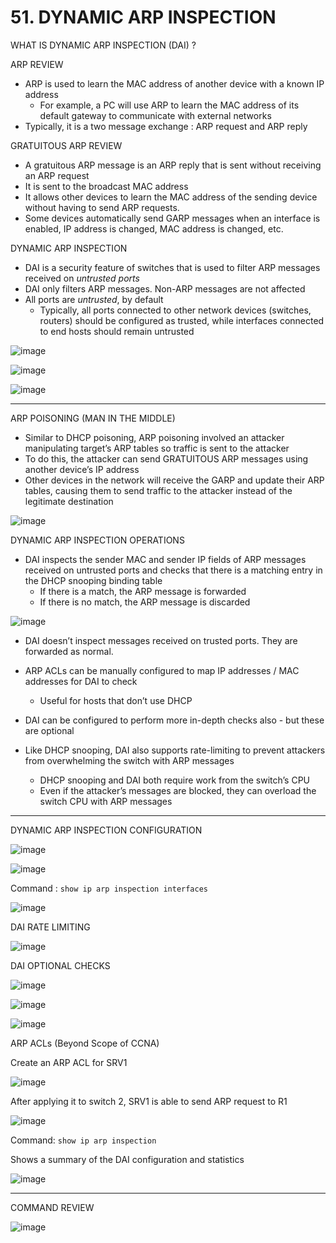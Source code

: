 # 51. DYNAMIC ARP INSPECTION

WHAT IS DYNAMIC ARP INSPECTION (DAI) ?

ARP REVIEW

- ARP is used to learn the MAC address of another device with a known IP address
    - For example, a PC will use ARP to learn the MAC address of its default gateway to communicate with external networks
- Typically, it is a two message exchange :  ARP request and ARP reply

GRATUITOUS ARP REVIEW

- A gratuitous ARP message is an ARP reply that is sent without receiving an ARP request
- It is sent to the broadcast MAC address
- It allows other devices to learn the MAC address of the sending device without having to send ARP requests.
- Some devices automatically send GARP messages when an interface is enabled, IP address is changed, MAC address is changed, etc.

DYNAMIC ARP INSPECTION

- DAI is a security feature of switches that is used to filter ARP messages received on  *untrusted ports*
- DAI only filters ARP messages. Non-ARP messages are not affected
- All ports are *untrusted*, by default
    - Typically, all ports connected to other network devices (switches, routers) should be configured as trusted, while interfaces connected to end hosts should remain untrusted

![image](https://github.com/psaumur/CCNA/assets/106411237/02da32ef-654c-4755-abcd-ea8230df4029)

![image](https://github.com/psaumur/CCNA/assets/106411237/29744383-746e-47be-8220-ba1a641a7a11)

![image](https://github.com/psaumur/CCNA/assets/106411237/6848c2b5-e866-4023-9ad9-c18f63aa6bb5)

---

ARP POISONING (MAN IN THE MIDDLE)

- Similar to DHCP poisoning, ARP poisoning involved an attacker manipulating target’s ARP tables so traffic is sent to the attacker
- To do this, the attacker can send GRATUITOUS ARP messages using another device’s IP address
- Other devices in the network will receive the GARP and update their ARP tables, causing them to send traffic to the attacker instead of the legitimate destination

![image](https://github.com/psaumur/CCNA/assets/106411237/aae80c8f-2673-4c04-a206-9b646f5c1f08)

DYNAMIC ARP INSPECTION OPERATIONS

- DAI inspects the sender MAC and sender IP fields of ARP messages received on untrusted ports and checks that there is a matching entry in the DHCP snooping binding table
    - If there is a match, the ARP message is forwarded
    - If there is no match, the ARP message is discarded

![image](https://github.com/psaumur/CCNA/assets/106411237/060f3d3a-b2fd-46a1-8b3c-7a6839985c87)

- DAI doesn’t inspect messages received on trusted ports. They are forwarded as normal.

- ARP ACLs can be manually configured to map IP addresses / MAC addresses for DAI to check
    - Useful for hosts that don’t use DHCP
    
- DAI can be configured to perform more in-depth checks also - but these are optional

- Like DHCP snooping, DAI also supports rate-limiting to prevent attackers from overwhelming the switch with ARP messages
    - DHCP snooping and DAI both require work from the switch’s CPU
    - Even if the attacker’s messages are blocked, they can overload the switch CPU with ARP messages

---

DYNAMIC ARP INSPECTION CONFIGURATION

![image](https://github.com/psaumur/CCNA/assets/106411237/4a91bd7b-626a-4d64-b69a-308d65bbdda4)

![image](https://github.com/psaumur/CCNA/assets/106411237/774765fa-4918-4cd9-bb64-57130968c359)

Command : `show ip arp inspection interfaces`

![image](https://github.com/psaumur/CCNA/assets/106411237/e64a568e-e5c6-442b-98f7-4fe829ff7519)

DAI RATE LIMITING

![image](https://github.com/psaumur/CCNA/assets/106411237/6400e059-2c8c-4369-827d-7774fddd57eb)

DAI OPTIONAL CHECKS

![image](https://github.com/psaumur/CCNA/assets/106411237/0e6b780a-16ef-466a-bfd3-8dd2cdace4ad)

![image](https://github.com/psaumur/CCNA/assets/106411237/1f109b81-9c9b-4acd-9557-0b652ba29b8d)

![image](https://github.com/psaumur/CCNA/assets/106411237/dd78740a-4f41-43aa-8ed2-3fa574acc0f9)

ARP ACLs (Beyond Scope of CCNA)

Create an ARP ACL for SRV1

![image](https://github.com/psaumur/CCNA/assets/106411237/cf121a75-45b2-4e2d-a35f-320e3f5491fa)

After applying it to switch 2, SRV1 is able to send ARP request to R1

![image](https://github.com/psaumur/CCNA/assets/106411237/582feed0-1915-4f59-b3b9-9db37854c6e1)

Command: `show ip arp inspection`

Shows a summary of the DAI configuration and statistics

![image](https://github.com/psaumur/CCNA/assets/106411237/684e694a-5b0a-4f85-b135-b288a8c4c6ec)

---

COMMAND REVIEW

![image](https://github.com/psaumur/CCNA/assets/106411237/4cb7dc28-b09d-4a98-8d43-aca2cdf6180b)
